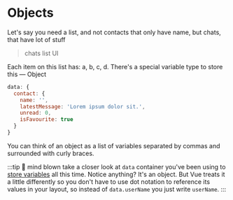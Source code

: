 # Objects

Let's say you need a list, and not contacts that only have name, but chats, that have lot of stuff

> chats list UI

Each item on this list has: a, b, c, d. There's a special variable type to store this — Object

```js
data: {
  contact: {
    name: '',
    latestMessage: 'Lorem ipsum dolor sit.',
    unread: 0,
    isFavourite: true
  }
}
```

You can think of an object as a list of variables separated by commas and surrounded with curly braces.


:::tip 🤯 mind blown
take a closer look at `data` container you've been using to [store variables](./../Data/variables.md#variables) all this time. Notice anything? It's an object. But Vue treats it a little differently so you don't have to use dot notation to reference its values in your layout, so instead of `data.userName` you just write `userName`.
:::